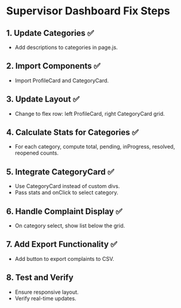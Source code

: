 # Supervisor Dashboard Fix Steps

## 1. Update Categories ✅
- Add descriptions to categories in page.js.

## 2. Import Components ✅
- Import ProfileCard and CategoryCard.

## 3. Update Layout ✅
- Change to flex row: left ProfileCard, right CategoryCard grid.

## 4. Calculate Stats for Categories ✅
- For each category, compute total, pending, inProgress, resolved, reopened counts.

## 5. Integrate CategoryCard ✅
- Use CategoryCard instead of custom divs.
- Pass stats and onClick to select category.

## 6. Handle Complaint Display ✅
- On category select, show list below the grid.

## 7. Add Export Functionality ✅
- Add button to export complaints to CSV.

## 8. Test and Verify
- Ensure responsive layout.
- Verify real-time updates.
